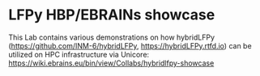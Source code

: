 # LFPy HBP/EBRAINs showcase

This Lab contains various demonstrations on how hybridLFPy (https://github.com/INM-6/hybridLFPy, https://hybridLFPy.rtfd.io) can be utilized on HPC infrastructure via Unicore: https://wiki.ebrains.eu/bin/view/Collabs/hybridlfpy-showcase


